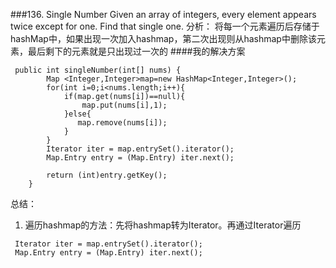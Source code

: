 ###136. Single Number
Given an array of integers, every element appears twice except for one. Find that single one.
分析：
将每一个元素遍历后存储于hashMap中，如果出现一次加入hashmap，第二次出现则从hashmap中删除该元素，最后剩下的元素就是只出现过一次的
####我的解决方案

```
 public int singleNumber(int[] nums) {
        Map <Integer,Integer>map=new HashMap<Integer,Integer>();
        for(int i=0;i<nums.length;i++){
            if(map.get(nums[i])==null){
                map.put(nums[i],1);
            }else{
               map.remove(nums[i]);
            }
        }
        Iterator iter = map.entrySet().iterator();
        Map.Entry entry = (Map.Entry) iter.next();
        
        return (int)entry.getKey();
    }
```
总结：
1. 遍历hashmap的方法：先将hashmap转为Iterator。再通过Iterator遍历

```
 Iterator iter = map.entrySet().iterator();
 Map.Entry entry = (Map.Entry) iter.next();
 
```


